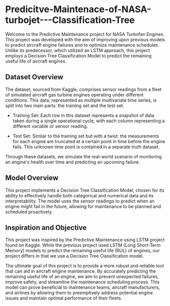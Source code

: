 # Predicitve-Maintenace-of-NASA-turbojet---Classification-Tree
Welcome to the Predictive Maintenance project for NASA Turbofan Engines. This project was developed with the aim of improving upon previous models to predict aircraft engine failures and to optimize maintenance schedules. Unlike its predecessor, which utilized an LSTM approach, this project employs a Decision Tree Classification Model to predict the remaining useful life of aircraft engines.

## Dataset Overview

The dataset, sourced from Kaggle, comprises sensor readings from a fleet of simulated aircraft gas turbine engines operating under different conditions. This data, represented as multiple multivariate time series, is split into two main parts: the training set and the test set.

- Training Set: Each row in this dataset represents a snapshot of data taken during a single operational cycle, with each column representing a different variable or sensor reading.

- Test Set: Similar to the training set but with a twist: the measurements for each engine are truncated at a certain point in time before the engine fails. This unknown time point is contained in a separate truth dataset.

Through these datasets, we simulate the real-world scenario of monitoring an engine's health over time and predicting an upcoming failure.

## Model Overview

This project implements a Decision Tree Classification Model, chosen for its ability to effectively handle both categorical and numerical data and its interpretability. The model uses the sensor readings to predict when an engine might fail in the future, allowing for maintenance to be planned and scheduled proactively.

## Inspiration and Objective

This project was inspired by the Predictive Maintenance using LSTM project found on Kaggle. While the previous project used LSTM (Long Short-Term Memory) models to predict the remaining useful life (RUL) of engines, our project differs in that we use a Decision Tree Classification model.

The ultimate goal of this project is to provide a more robust and reliable tool that can aid in aircraft engine maintenance. By accurately predicting the remaining useful life of an engine, we aim to prevent unexpected failures, improve safety, and streamline the maintenance scheduling process. This model can prove beneficial to maintenance teams, aircraft manufacturers, and airlines by allowing them to preemptively address potential engine issues and maintain optimal performance of their fleets.
